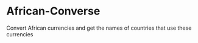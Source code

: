 # African-Converse
Convert African currencies and get the names of countries that use these currencies
